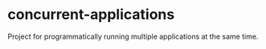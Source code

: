 # concurrent-applications
Project for programmatically running multiple applications at the same time.
